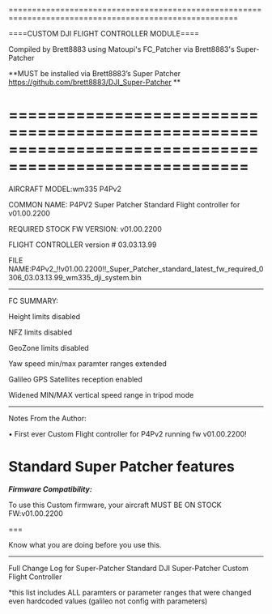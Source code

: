=======================================================================================================

====CUSTOM DJI  FLIGHT CONTROLLER MODULE====

Compiled by Brett8883 using Matoupi's FC_Patcher via Brett8883's Super-Patcher

**MUST be installed via Brett8883’s Super Patcher https://github.com/brett8883/DJI_Super-Patcher **

=======================================================================================================
=======================================================================================================
AIRCRAFT MODEL:wm335 P4Pv2

COMMON NAME: P4PV2 Super Patcher Standard Flight controller for v01.00.2200

REQUIRED STOCK FW VERSION: v01.00.2200

FLIGHT CONTROLLER version # 03.03.13.99

FILE NAME:P4Pv2_!!v01.00.2200!!_Super_Patcher_standard_latest_fw_required_0306_03.03.13.99_wm335_dji_system.bin

-------------------------------------------------------------------------------------------------------

FC SUMMARY:

Height limits disabled 

NFZ limits disabled 

GeoZone limits disabled 

Yaw speed min/max paramter ranges extended 

Galileo GPS Satellites reception enabled

Widened MIN/MAX vertical speed range in tripod mode

*******************************************************************************************

Notes From the Author:

• First ever Custom Flight controller for P4Pv2 running fw v01.00.2200!

Standard Super Patcher features
============================================================================================

***Firmware Compatibility:***

To use this Custom firmware, your aircraft MUST BE ON STOCK FW:v01.00.2200

===

Know what you are doing before you use this.

********************************************************************************************

Full Change Log for Super-Patcher Standard DJI Super-Patcher Custom Flight Controller

*this list includes ALL paramters or parameter ranges that were changed even hardcoded values (galileo not config with parameters)



